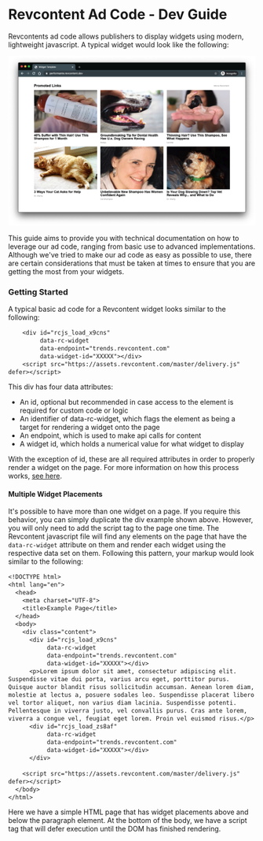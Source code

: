 # Revcontent Ad Code - Dev Guide

Revcontents ad code allows publishers to display widgets using modern, lightweight javascript. A typical widget would look like the following:

![A typical Revcontent Widget](static/img/rc-widget.png)

This guide aims to provide you with technical documentation on how to leverage our ad code, ranging from basic use to advanced implementations. Although we've tried to make our ad code as easy as possible to use, there are certain considerations that must be taken at times to ensure that you are getting the most from your widgets.


### Getting Started

A typical basic ad code for a Revcontent widget looks similar to the following:

```
    <div id="rcjs_load_x9cns"
         data-rc-widget
         data-endpoint="trends.revcontent.com"
         data-widget-id="XXXXX"></div>
    <script src="https://assets.revcontent.com/master/delivery.js" defer></script>
```

This div has four data attributes:

* An id, optional but recommended in case access to the element is required for custom code or logic
* An identifier of data-rc-widget, which flags the element as being a target for rendering a widget onto the page
* An endpoint, which is used to make api calls for content
* A widget id, which holds a numerical value for what widget to display

With the exception of id, these are all required attributes in order to properly render a widget on the page. For more information on how this process works, [see here](widget-lifecycle.md).

#### Multiple Widget Placements

It's possible to have more than one widget on a page. If you require this behavior, you can simply duplicate the div example shown above. However, you will only need to add the script tag to the page one time. The Revcontent javascript file will find any elements on the page that have the `data-rc-widget` attribute on them and render each widget using the respective data set on them. Following this pattern, your markup would look similar to the following:

```
<!DOCTYPE html>
<html lang="en">
  <head>
    <meta charset="UTF-8">
    <title>Example Page</title>
  </head>
  <body>
    <div class="content">
      <div id="rcjs_load_x9cns"
           data-rc-widget
           data-endpoint="trends.revcontent.com"
           data-widget-id="XXXXX"></div>
      <p>Lorem ipsum dolor sit amet, consectetur adipiscing elit. Suspendisse vitae dui porta, varius arcu eget, porttitor purus. Quisque auctor blandit risus sollicitudin accumsan. Aenean lorem diam, molestie at lectus a, posuere sodales leo. Suspendisse placerat libero vel tortor aliquet, non varius diam lacinia. Suspendisse potenti. Pellentesque in viverra justo, vel convallis purus. Cras ante lorem, viverra a congue vel, feugiat eget lorem. Proin vel euismod risus.</p>
      <div id="rcjs_load_zs8af"
           data-rc-widget
           data-endpoint="trends.revcontent.com"
           data-widget-id="XXXXX"></div>
      </div>

    <script src="https://assets.revcontent.com/master/delivery.js" defer></script>
  </body>
</html>
```

Here we have a simple HTML page that has widget placements above and below the paragraph element. At the bottom of the body, we have a script tag that will defer execution until the DOM has finished rendering.

